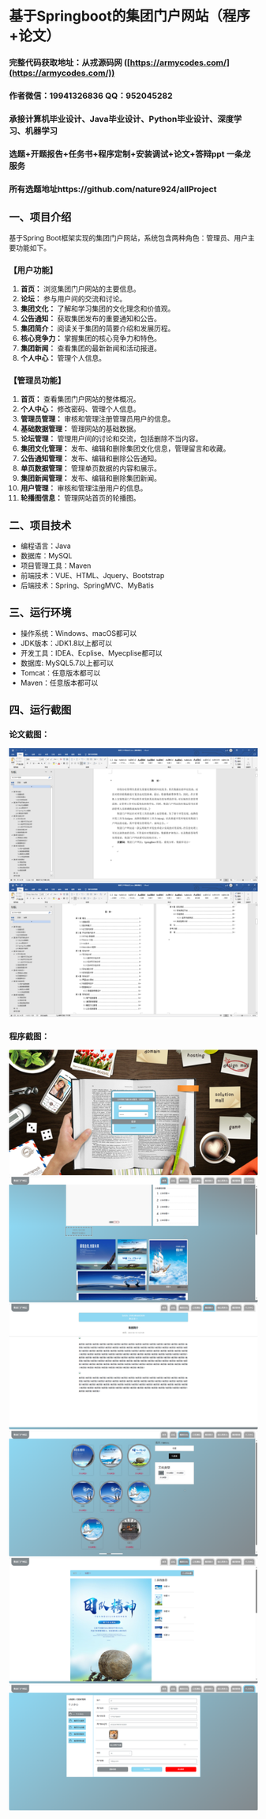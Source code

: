 基于Springboot的集团门户网站（程序+论文）
=
### 完整代码获取地址：从戎源码网 ([https://armycodes.com/](https://armycodes.com/))
### 作者微信：19941326836  QQ：952045282 
### 承接计算机毕业设计、Java毕业设计、Python毕业设计、深度学习、机器学习
### 选题+开题报告+任务书+程序定制+安装调试+论文+答辩ppt 一条龙服务
### 所有选题地址https://github.com/nature924/allProject

一、项目介绍
---
基于Spring Boot框架实现的集团门户网站，系统包含两种角色：管理员、用户主要功能如下。
### 【用户功能】

1. **首页：** 浏览集团门户网站的主要信息。
2. **论坛：** 参与用户间的交流和讨论。
3. **集团文化：** 了解和学习集团的文化理念和价值观。
4. **公告通知：** 获取集团发布的重要通知和公告。
5. **集团简介：** 阅读关于集团的简要介绍和发展历程。
6. **核心竞争力：** 掌握集团的核心竞争力和特色。
7. **集团新闻：** 查看集团的最新新闻和活动报道。
8. **个人中心：** 管理个人信息。

### 【管理员功能】

1. **首页：** 查看集团门户网站的整体概况。
2. **个人中心：** 修改密码、管理个人信息。
3. **管理员管理：** 审核和管理注册管理员用户的信息。
4. **基础数据管理：** 管理网站的基础数据。
5. **论坛管理：** 管理用户间的讨论和交流，包括删除不当内容。
6. **集团文化管理：** 发布、编辑和删除集团文化信息，管理留言和收藏。
7. **公告通知管理：** 发布、编辑和删除公告通知。
8. **单页数据管理：** 管理单页数据的内容和展示。
9. **集团新闻管理：** 发布、编辑和删除集团新闻。
10. **用户管理：** 审核和管理注册用户的信息。
11. **轮播图信息：** 管理网站首页的轮播图。





二、项目技术
---
- 编程语言：Java
- 数据库：MySQL
- 项目管理工具：Maven
- 前端技术：VUE、HTML、Jquery、Bootstrap
- 后端技术：Spring、SpringMVC、MyBatis

三、运行环境
---
- 操作系统：Windows、macOS都可以
- JDK版本：JDK1.8以上都可以
- 开发工具：IDEA、Ecplise、Myecplise都可以
- 数据库: MySQL5.7以上都可以
- Tomcat：任意版本都可以
- Maven：任意版本都可以

四、运行截图
---
### 论文截图：
![image/1.png](limage/1.png)
![image/1.png](limage/2.png)

### 程序截图：
![image/1.png](image/1.png)
![image/1.png](image/2.png)
![image/1.png](image/3.png)
![image/1.png](image/4.png)
![image/1.png](image/5.png)
![image/1.png](image/6.png)



